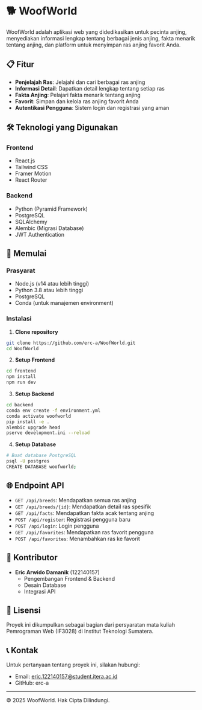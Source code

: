 # 🐕 WoofWorld

WoofWorld adalah aplikasi web yang didedikasikan untuk pecinta anjing, menyediakan informasi lengkap tentang berbagai jenis anjing, fakta menarik tentang anjing, dan platform untuk menyimpan ras anjing favorit Anda.

## 📋 Fitur

- **Penjelajah Ras**: Jelajahi dan cari berbagai ras anjing
- **Informasi Detail**: Dapatkan detail lengkap tentang setiap ras
- **Fakta Anjing**: Pelajari fakta menarik tentang anjing
- **Favorit**: Simpan dan kelola ras anjing favorit Anda
- **Autentikasi Pengguna**: Sistem login dan registrasi yang aman

## 🛠 Teknologi yang Digunakan

### Frontend
- React.js
- Tailwind CSS
- Framer Motion
- React Router

### Backend
- Python (Pyramid Framework)
- PostgreSQL
- SQLAlchemy
- Alembic (Migrasi Database)
- JWT Authentication

## 🚀 Memulai

### Prasyarat
- Node.js (v14 atau lebih tinggi)
- Python 3.8 atau lebih tinggi
- PostgreSQL
- Conda (untuk manajemen environment)

### Instalasi

1. **Clone repository**
```bash
git clone https://github.com/erc-a/WoofWorld.git
cd WoofWorld
```

2. **Setup Frontend**
```bash
cd frontend
npm install
npm run dev
```

3. **Setup Backend**
```bash
cd backend
conda env create -f environment.yml
conda activate woofworld
pip install -e .
alembic upgrade head
pserve development.ini --reload
```

4. **Setup Database**
```bash
# Buat database PostgreSQL
psql -U postgres
CREATE DATABASE woofworld;
```

## 🌐 Endpoint API

- `GET /api/breeds`: Mendapatkan semua ras anjing
- `GET /api/breeds/{id}`: Mendapatkan detail ras spesifik
- `GET /api/facts`: Mendapatkan fakta acak tentang anjing
- `POST /api/register`: Registrasi pengguna baru
- `POST /api/login`: Login pengguna
- `GET /api/favorites`: Mendapatkan ras favorit pengguna
- `POST /api/favorites`: Menambahkan ras ke favorit

## 👥 Kontributor

- **Eric Arwido Damanik** (122140157)
  - Pengembangan Frontend & Backend
  - Desain Database
  - Integrasi API

## 📝 Lisensi

Proyek ini dikumpulkan sebagai bagian dari persyaratan mata kuliah Pemrograman Web (IF3028) di Institut Teknologi Sumatera.

## 📞 Kontak

Untuk pertanyaan tentang proyek ini, silakan hubungi:
- Email: eric.122140157@student.itera.ac.id
- GitHub: erc-a

---
© 2025 WoofWorld. Hak Cipta Dilindungi.
